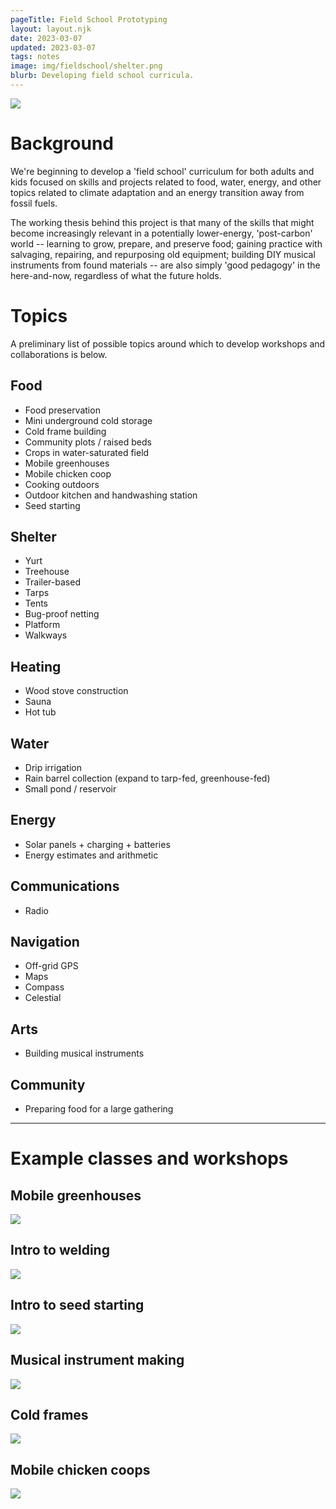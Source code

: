 ```yaml
---
pageTitle: Field School Prototyping 
layout: layout.njk
date: 2023-03-07
updated: 2023-03-07
tags: notes 
image: img/fieldschool/shelter.png
blurb: Developing field school curricula. 
---
```


[![](/img/fieldschool/shelter.png)](/img/fieldschool/shelter.png)

# Background

We're beginning to develop a 'field school' curriculum for both adults and kids focused on skills and projects related to food, water, energy, and other topics related to climate adaptation and an energy transition away from fossil fuels. 

The working thesis behind this project is that many of the skills that might become increasingly relevant in a potentially lower-energy, 'post-carbon' world -- learning to grow, prepare, and preserve food; gaining practice with salvaging, repairing, and repurposing old equipment; building DIY musical instruments from found materials -- are also simply 'good pedagogy' in the here-and-now, regardless of what the future holds. 

# Topics

A preliminary list of possible topics around which to develop workshops and collaborations is below. 

## Food
- Food preservation
- Mini underground cold storage
- Cold frame building
- Community plots / raised beds
- Crops in water-saturated field
- Mobile greenhouses
- Mobile chicken coop
- Cooking outdoors
- Outdoor kitchen and handwashing station
- Seed starting

## Shelter
- Yurt
- Treehouse
- Trailer-based 
- Tarps
- Tents
- Bug-proof netting
- Platform
- Walkways

## Heating
- Wood stove construction
- Sauna
- Hot tub

## Water
- Drip irrigation
- Rain barrel collection (expand to tarp-fed, greenhouse-fed)
- Small pond / reservoir

## Energy
- Solar panels + charging + batteries
- Energy estimates and arithmetic 

## Communications
- Radio

## Navigation
- Off-grid GPS
- Maps
- Compass
- Celestial

## Arts
- Building musical instruments

## Community
- Preparing food for a large gathering 

---

# Example classes and workshops  

## Mobile greenhouses 
[![](/img/fieldschool/mobile_green_2.png)](/img/fieldschool/mobile_green_2.png)

## Intro to welding

[![](/img/fieldschool/welding.jpg)](/img/fieldschool/welding.jpg)

## Intro to seed starting

[![](/img/fieldschool/seedlings.png)](/img/fieldschool/seedlings.png)

<!--
## Mobile shelters

[![](/img/fieldschool/shelter_construction.png)](/img/fieldschool/shelter_construction.png)
-->

## Musical instrument making

[![](/img/fieldschool/musical_instrument_making.png)](/img/fieldschool/musical_instrument_making.png)

## Cold frames 

[![](/img/fieldschool/cold_frames_2.png)](/img/fieldschool/cold_frames_2.png)

## Mobile chicken coops

[![](/img/fieldschool/mobile_coop.png)](/img/fieldschool/mobile_coop.png)

